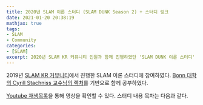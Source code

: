 ```yaml
---
title: 2020년 SLAM 이론 스터디 (SLAM DUNK Season 2) + 스터디 링크
date: 2021-01-20 20:38:19
mathjax: true
tags: 
- SLAM
- Community
categories: 
- [SLAM]
excerpt: 2020년 SLAM KR 커뮤니티 인원과 함께 진행하였단 'SLAM DUNK 이론 스터디' 링크를 정리했습니다.
---
```


2019년 [SLAM KR 커뮤니티](https://www.facebook.com/groups/slamkr)에서 진행한 SLAM 이론 스터디에 참여하였다.
[Bonn 대학의 Cyrill Stachniss 교수님의 렉처](https://youtube.com/playlist?list=PLubUquiqNQdP_H6uUmU-9f0y_LheA3Hil)를 기반으로 함께 공부하였다.

[Youtube 재생목록](https://youtube.com/playlist?list=PLubUquiqNQdP_H6uUmU-9f0y_LheA3Hil)을 통해 영상을 확인할 수 있다.
스터디 내용 목차는 다음과 같다.



 